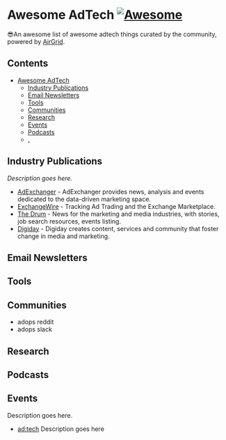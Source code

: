 # Awesome AdTech [![Awesome](https://awesome.re/badge-flat.svg)](https://awesome.re)

😎An awesome list of awesome adtech things curated by the community, powered by [AirGrid](https://www.airgrid.io).

## Contents
- [Awesome AdTech](#awesome-adtech)
    - [Industry Publications](#industry-publications)
    - [Email Newsletters](#email-newsletters)
    - [Tools](#tools)
    - [Communities](#communities)
    - [Research](#research)
    - [Events](#events)
    - [Podcasts](#podcasts)
    - [.](#.)

## Industry Publications

*Description goes here.*

* [AdExchanger](https://adexchanger.com/) - AdExchanger provides news, analysis and events dedicated to the data-driven marketing space.
* [ExchangeWire](https://www.exchangewire.com/) - Tracking Ad Trading and the Exchange Marketplace.
* [The Drum](https://www.thedrum.com/) - News for the marketing and media industries, with stories, job search resources, events listing.
* [Digiday](https://digiday.com/) - Digiday creates content, services and community that foster change in media and marketing.

## Email Newsletters

## Tools

## Communities
- adops reddit
- adops slack

## Research

## Podcasts

## Events
Description goes here.

- [ad:tech](http://ad-tech.com/) Description goes here
